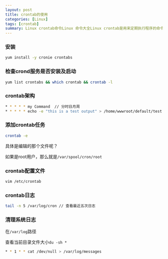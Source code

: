 ```yaml
---
layout: post
title: crontab的使用
categories: [Linux]
tags: [crontab]
summary: Linux crontab命令Linux 命令大全Linux crontab是用来定期执行程序的命令。当安装完成操作系统之后，默认便会启动此任务调度命令。
---
```


### 安装
```sh
yum install -y cronie crontabs
```

### 检查crond服务是否安装及启动
```sh
yum list crontabs && which crontab && crontab -l
```

### crontab架构

```sh
* * * * * my Command  // 分时日月周
* * * * * echo -e "this is a test output" > /home/wwwroot/default/test.out

```

### 添加crontab任务

```sh
crontab -e
```

具体是编辑的那个文件呢？

如果是root用户，那么就是`/var/spool/cron/root`

### crontab配置文件

```sh
vim /etc/crontab
```

### crontab日志

```sh
tail -n 5 /var/log/cron // 查看最近五次日志
```

### 清理系统日志

在`/var/log`路径

查看当前目录文件大小`du -sh *`

```sh
* * 1 * * cat /dev/null > /var/log/messages
```